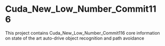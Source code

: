 # Cuda_New_Low_Number_Commit116
This project contains Cuda_New_Low_Number_Commit116 core information on state of the art auto-drive object recognition and path avoidance
